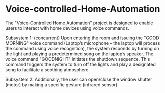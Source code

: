 # Voice-controlled-Home-Automation
The "Voice-Controlled Home Automation" project is designed to enable users to interact with home devices using voice commands.


Subsystem 1: (concurrent)
Upon entering the room and issuing the "GOOD MORNING" voice command (Laptop’s microphone – the laptop will process the command using voice recognition), the system responds by turning on the light
  and playing a predetermined song on the laptop’s speaker. The voice command "GOODNIGHT" initiates the shutdown sequence. This command triggers the system
  to turn off the lights and play a designated song to facilitate a soothing atmosphere.


Subsystem 2:
 Additionally, the user can open/close the window shutter (motor) by making a specific gesture (infrared sensor).
